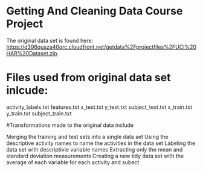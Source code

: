# Getting And Cleaning Data Course Project

The original data set is found here: https://d396qusza40orc.cloudfront.net/getdata%2Fprojectfiles%2FUCI%20HAR%20Dataset.zip.

# Files used from original data set inlcude:

activity_labels.txt
features.txt
x_test.txt
y_test.txt
subject_test.txt
x_train.txt
y_train.txt
subject_train.txt


#Transformations made to the original data include

Merging the training and test sets into a single data set
Using the descriptive activity names to name the activities in the data set
Labeling the data set with descriptivie variable names
Extracting only the mean and standard deviation measurements
Creating a new tidy data set with the average of each variable for each activity and subect

